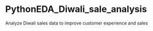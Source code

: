 # PythonEDA_Diwali_sale_analysis
Analyze Diwali sales data to improve customer experience and sales

